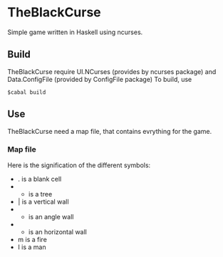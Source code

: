 # TheBlackCurse
Simple game written in Haskell using ncurses.

## Build
TheBlackCurse require UI.NCurses (provides by ncurses package) and Data.ConfigFile (provided by ConfigFile package)
To build, use
```
$cabal build
```

## Use
TheBlackCurse need a map file, that contains evrything for the game.
### Map file
Here is the signification of the different symbols:

* . is a blank cell
* * is a tree
* | is a vertical wall
* + is an angle wall
* - is an horizontal wall
* m is a fire
* I is a man
